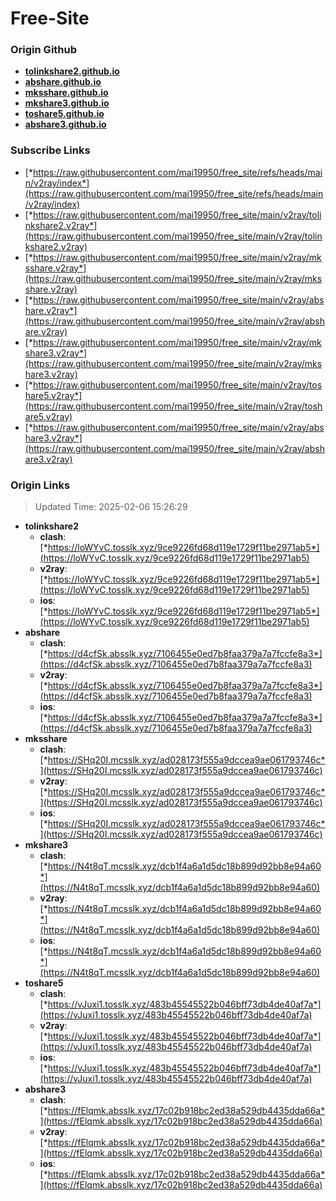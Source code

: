 # Free-Site

### Origin Github

- [**tolinkshare2.github.io**](https://github.com/tolinkshare2/tolinkshare2.github.io)
- [**abshare.github.io**](https://github.com/abshare/abshare.github.io)
- [**mksshare.github.io**](https://github.com/mksshare/mksshare.github.io)
- [**mkshare3.github.io**](https://github.com/mkshare3/mkshare3.github.io)
- [**toshare5.github.io**](https://github.com/toshare5/toshare5.github.io)
- [**abshare3.github.io**](https://github.com/abshare3/abshare3.github.io)

### Subscribe Links

- [*https://raw.githubusercontent.com/mai19950/free_site/refs/heads/main/v2ray/index*](https://raw.githubusercontent.com/mai19950/free_site/refs/heads/main/v2ray/index)
- [*https://raw.githubusercontent.com/mai19950/free_site/main/v2ray/tolinkshare2.v2ray*](https://raw.githubusercontent.com/mai19950/free_site/main/v2ray/tolinkshare2.v2ray)
- [*https://raw.githubusercontent.com/mai19950/free_site/main/v2ray/mksshare.v2ray*](https://raw.githubusercontent.com/mai19950/free_site/main/v2ray/mksshare.v2ray)
- [*https://raw.githubusercontent.com/mai19950/free_site/main/v2ray/abshare.v2ray*](https://raw.githubusercontent.com/mai19950/free_site/main/v2ray/abshare.v2ray)
- [*https://raw.githubusercontent.com/mai19950/free_site/main/v2ray/mkshare3.v2ray*](https://raw.githubusercontent.com/mai19950/free_site/main/v2ray/mkshare3.v2ray)
- [*https://raw.githubusercontent.com/mai19950/free_site/main/v2ray/toshare5.v2ray*](https://raw.githubusercontent.com/mai19950/free_site/main/v2ray/toshare5.v2ray)
- [*https://raw.githubusercontent.com/mai19950/free_site/main/v2ray/abshare3.v2ray*](https://raw.githubusercontent.com/mai19950/free_site/main/v2ray/abshare3.v2ray)

### Origin Links

> Updated Time: 2025-02-06 15:26:29

- **tolinkshare2**
  - **clash**: [*https://loWYvC.tosslk.xyz/9ce9226fd68d119e1729f11be2971ab5*](https://loWYvC.tosslk.xyz/9ce9226fd68d119e1729f11be2971ab5)
  - **v2ray**: [*https://loWYvC.tosslk.xyz/9ce9226fd68d119e1729f11be2971ab5*](https://loWYvC.tosslk.xyz/9ce9226fd68d119e1729f11be2971ab5)
  - **ios**: [*https://loWYvC.tosslk.xyz/9ce9226fd68d119e1729f11be2971ab5*](https://loWYvC.tosslk.xyz/9ce9226fd68d119e1729f11be2971ab5)
- **abshare**
  - **clash**: [*https://d4cfSk.absslk.xyz/7106455e0ed7b8faa379a7a7fccfe8a3*](https://d4cfSk.absslk.xyz/7106455e0ed7b8faa379a7a7fccfe8a3)
  - **v2ray**: [*https://d4cfSk.absslk.xyz/7106455e0ed7b8faa379a7a7fccfe8a3*](https://d4cfSk.absslk.xyz/7106455e0ed7b8faa379a7a7fccfe8a3)
  - **ios**: [*https://d4cfSk.absslk.xyz/7106455e0ed7b8faa379a7a7fccfe8a3*](https://d4cfSk.absslk.xyz/7106455e0ed7b8faa379a7a7fccfe8a3)
- **mksshare**
  - **clash**: [*https://SHq20I.mcsslk.xyz/ad028173f555a9dccea9ae061793746c*](https://SHq20I.mcsslk.xyz/ad028173f555a9dccea9ae061793746c)
  - **v2ray**: [*https://SHq20I.mcsslk.xyz/ad028173f555a9dccea9ae061793746c*](https://SHq20I.mcsslk.xyz/ad028173f555a9dccea9ae061793746c)
  - **ios**: [*https://SHq20I.mcsslk.xyz/ad028173f555a9dccea9ae061793746c*](https://SHq20I.mcsslk.xyz/ad028173f555a9dccea9ae061793746c)
- **mkshare3**
  - **clash**: [*https://N4t8qT.mcsslk.xyz/dcb1f4a6a1d5dc18b899d92bb8e94a60*](https://N4t8qT.mcsslk.xyz/dcb1f4a6a1d5dc18b899d92bb8e94a60)
  - **v2ray**: [*https://N4t8qT.mcsslk.xyz/dcb1f4a6a1d5dc18b899d92bb8e94a60*](https://N4t8qT.mcsslk.xyz/dcb1f4a6a1d5dc18b899d92bb8e94a60)
  - **ios**: [*https://N4t8qT.mcsslk.xyz/dcb1f4a6a1d5dc18b899d92bb8e94a60*](https://N4t8qT.mcsslk.xyz/dcb1f4a6a1d5dc18b899d92bb8e94a60)
- **toshare5**
  - **clash**: [*https://vJuxi1.tosslk.xyz/483b45545522b046bff73db4de40af7a*](https://vJuxi1.tosslk.xyz/483b45545522b046bff73db4de40af7a)
  - **v2ray**: [*https://vJuxi1.tosslk.xyz/483b45545522b046bff73db4de40af7a*](https://vJuxi1.tosslk.xyz/483b45545522b046bff73db4de40af7a)
  - **ios**: [*https://vJuxi1.tosslk.xyz/483b45545522b046bff73db4de40af7a*](https://vJuxi1.tosslk.xyz/483b45545522b046bff73db4de40af7a)
- **abshare3**
  - **clash**: [*https://fElqmk.absslk.xyz/17c02b918bc2ed38a529db4435dda66a*](https://fElqmk.absslk.xyz/17c02b918bc2ed38a529db4435dda66a)
  - **v2ray**: [*https://fElqmk.absslk.xyz/17c02b918bc2ed38a529db4435dda66a*](https://fElqmk.absslk.xyz/17c02b918bc2ed38a529db4435dda66a)
  - **ios**: [*https://fElqmk.absslk.xyz/17c02b918bc2ed38a529db4435dda66a*](https://fElqmk.absslk.xyz/17c02b918bc2ed38a529db4435dda66a)
